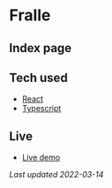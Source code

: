 # Fralle
Index page
-

Tech used
-------------
- [React](https://reactjs.org/)
- [Typescript](https://www.typescriptlang.org/)


Live
-------------
- [Live demo](https://www.fralle.net/)

<em>Last updated 2022-03-14</em>
